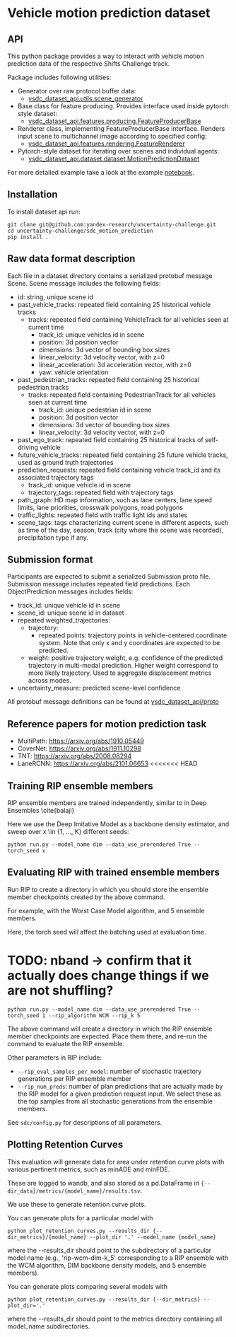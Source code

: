 # Vehicle motion prediction dataset
## API
This python package provides a way to interact with vehicle motion prediction data of the respective Shifts Challenge track.

Package includes following utilities:
- Generator over raw protocol buffer data:
    - [ysdc_dataset_api.utils.scene_generator](ysdc_dataset_api/utils/reading.py#L6)
- Base class for feature producing. Provides interface used inside pytorch style dataset:
    - [ysdc_dataset_api.features.producing.FeatureProducerBase](ysdc_dataset_api/features/producing.py#L7)
- Renderer class, implementing FeatureProducerBase interface. Renders input scene to multichannel image according to specified config:
    - [ysdc_dataset_api.features.rendering.FeatureRenderer](ysdc_dataset_api/features/rendering.py#L160)
- Pytorch-style dataset for iterating over scenes and individual agents:
    - [ysdc_dataset_api.dataset.dataset.MotionPredictionDataset](ysdc_dataset_api/dataset/dataset.py#L17)

For more detailed example take a look at the example [notebook](examples/example.ipynb).
## Installation
To install dataset api run:
```
git clone git@github.com:yandex-research/uncertainty-challenge.git
cd uncertainty-challenge/sdc_motion_prediction
pip install .
```
## Raw data format description
Each file in a dataset directory contains a serialized protobuf message Scene.
Scene message includes the following fields:
- id: string, unique scene id
- past_vehicle_tracks: repeated field containing 25 historical vehicle tracks
    - tracks: repeated field containing VehicleTrack for all vehicles seen at current time
        - track_id: unique vehicles id in scene
        - position: 3d position vector
        - dimensions: 3d vector of bounding box sizes
        - linear_velocity: 3d velocity vector, with z=0
        - linear_acceleration: 3d acceleration vector, with z=0
        - yaw: vehicle orientation
- past_pedestrian_tracks: repeated field containing 25 historical pedestrian tracks
    - tracks: repeated field containing PedestrianTrack for all vehicles seen at current time
        - track_id: unique pedestrian id in scene
        - position: 3d position vector
        - dimensions: 3d vector of bounding box sizes
        - linear_velocity: 3d velocity vector, with z=0
- past_ego_track: repeated field containing 25 historical tracks of self-driving vehicle
- future_vehicle_tracks: repeated field containing 25 future vehicle tracks, used as ground truth trajectories
- prediction_requests: repeated field containing vehicle track_id and its associated trajectory tags
    - track_id: unique vehicle id in scene
    - trajectory_tags: repeated field with trajectory tags
- path_graph: HD map information, such as lane centers, lane speed limits, lane priorities, crosswalk polygons, road polygons
- traffic_lights: repeated field with traffic light ids and states
- scene_tags: tags characterizing current scene in different aspects, such as time of the day, season, track (city where the scene was recorded), precipitation type if any.

## Submission format
Participants are expected to submit a serialized Submission proto file.
Submission message includes repeated field predictions. Each ObjectPrediction messages includes fields:
- track_id: unique vehicle id in scene
- scene_id: unique scene id in dataset
- repeated weighted_trajectories:
    - trajectory:
        - repeated points: trajectory points in vehicle-centered coordinate system. Note that only x and y coordinates are expected to be predicted.
    - weight: positive trajectory weight, e.g. confidence of the predicted trajectory in multi-modal prediction. Higher weight correspond to more likely trajectory. Used to aggregate displacement metrics across modes.
- uncertainty_measure: predicted scene-level confidence

All protobuf message definitions can be found at [ysdc_dataset_api/proto](ysdc_dataset_api/proto)
## Reference papers for motion prediction task
- MultiPath: https://arxiv.org/abs/1910.05449
- CoverNet: https://arxiv.org/abs/1911.10298
- TNT: https://arxiv.org/abs/2008.08294
- LaneRCNN: https://arxiv.org/abs/2101.06653
<<<<<<< HEAD

## Training RIP ensemble members

RIP ensemble members are trained independently, similar to in Deep Ensembles \cite{balaji}

Here we use the Deep Imitative Model as a backbone density estimator, and sweep over x \in {1, ..., K} different seeds:

```
python run.py --model_name dim --data_use_prerendered True --torch_seed x
```

## Evaluating RIP with trained ensemble members

Run RIP to create a directory in which you should store the ensemble member checkpoints created by the above command.

For example, with the Worst Case Model algorithm, and 5 ensemble members.

Here, the torch seed will affect the batching used at evaluation time. 
# TODO: nband -> confirm that it actually does change things if we are not shuffling?

```
python run.py --model_name dim --data_use_prerendered True --torch_seed 1 --rip_algorithm WCM --rip_k 5
```

The above command will create a directory in which the RIP ensemble member checkpoints are expected.
Place them there, and re-run the command to evaluate the RIP ensemble.

Other parameters in RIP include:
* `--rip_eval_samples_per_model`: number of stochastic trajectory generations per RIP ensemble member
* `--rip_num_preds`: number of plan predictions that are actually made by the RIP model for a given prediction request input. 
We select these as the top samples from all stochastic generations from the ensemble members.

See `sdc/config.py` for descriptions of all parameters.


## Plotting Retention Curves

This evaluation will generate data for area under retention curve plots with various pertinent metrics, such as minADE and minFDE.

These are logged to wandb, and also stored as a pd.DataFrame in `{--dir_data}/metrics/{model_name}/results.tsv`.

We use these to generate retention curve plots. 

You can generate plots for a particular model with

```
python plot_retention_curves.py --results_dir {--dir_metrics}/{model_name} --plot_dir '.' --model_name {model_name}
```

where the --results_dir should point to the subdirectory of a particular model name (e.g., 'rip-wcm-dim-k_5' corresponding to a RIP ensemble with the WCM algorithm, DIM backbone density models, and 5 ensemble members).

You can generate plots comparing several models with

```
python plot_retention_curves.py --results_dir {--dir_metrics} --plot_dir='.'
```

where the --results_dir should point to the metrics directory containing all model_name subdirectories.
